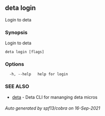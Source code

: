 ## deta login

Login to deta

### Synopsis

Login to deta

```
deta login [flags]
```

### Options

```
  -h, --help   help for login
```

### SEE ALSO

* [deta](deta.md)	 - Deta CLI for mananging deta micros

###### Auto generated by spf13/cobra on 16-Sep-2021
